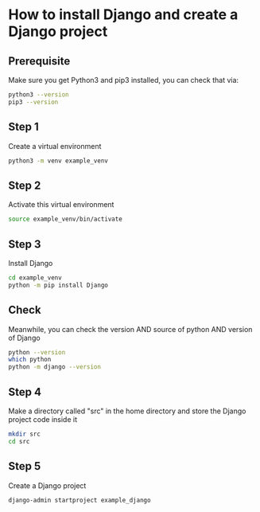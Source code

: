 # How to install Django and create a Django project

## Prerequisite

Make sure you get Python3 and pip3 installed, you can check that via: 

```bash
python3 --version
pip3 --version
```

## Step 1

Create a virtual environment

```bash
python3 -m venv example_venv
```

## Step 2 

Activate this virtual environment

```bash
source example_venv/bin/activate
```

## Step 3

Install Django

```bash
cd example_venv
python -m pip install Django
```

## Check

Meanwhile, you can check the version AND source of python AND version of Django

```bash
python --version
which python
python -m django --version
```

## Step 4 

Make a directory called "src" in the home directory and store the Django project code inside it

```bash
mkdir src
cd src
```

## Step 5

Create a Django project

```bash
django-admin startproject example_django
```

